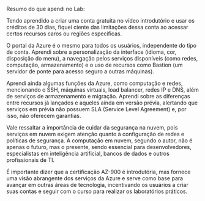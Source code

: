 Resumo do que apendi no Lab:

Tendo aprendido a criar uma conta gratuita no vídeo introdutório e usar os créditos de 30 dias, fiquei ciente das limitações dessa conta ao acessar certos recursos caros ou regiões específicas. 

O portal da Azure é o mesmo para todos os usuários, independente do tipo de conta. Aprendi sobre a personalização da interface (idioma, cor, disposição do menu), a navegação pelos serviços disponíveis (como redes, computação, armazenamento) e o uso de recursos como Bastion (um servidor de ponte para acesso seguro a outras máquinas).

Aprendi ainda algumas funções da Azure, como computação e redes, mencionando o SSH, máquinas virtuais, load balancer, redes IP e DNS, além de serviços de armazenamento e migração. Aprendi sobre as diferenças entre recursos já lançados e aqueles ainda em versão prévia, alertando que serviços em prévia não possuem SLA (Service Level Agreement) e, por isso, não oferecem garantias.

Vale ressaltar a importância de cuidar da segurança na nuvem, pois serviços em nuvem exigem atenção quanto à configuração de redes e políticas de segurança. A computação em nuvem, segundo o autor, não é apenas o futuro, mas o presente, sendo essencial para desenvolvedores, especialistas em inteligência artificial, bancos de dados e outros profissionais de TI.

É importante dizer que a certificação AZ-900 é introdutória, mas fornece uma visão abrangente dos serviços da Azure e serve como base para avançar em outras áreas de tecnologia, incentivando os usuários a criar suas contas e seguir com o curso para realizar os laboratórios práticos.
